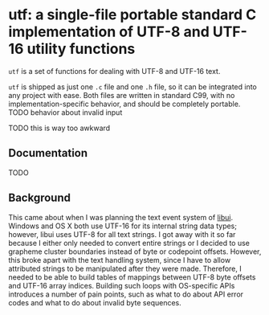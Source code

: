 # utf: a single-file portable standard C implementation of UTF-8 and UTF-16 utility functions

`utf` is a set of functions for dealing with UTF-8 and UTF-16 text.

`utf` is shipped as just one `.c` file and one `.h` file, so it can be integrated into any project with ease. Both files are written in standard C99, with no implementation-specific behavior, and should be completely portable. TODO behavior about invalid input

TODO this is way too awkward

## Documentation
TODO

## Background
This came about when I was planning the text event system of [libui](https://github.com/andlabs/libui). Windows and OS X both use UTF-16 for its internal string data types; however, libui uses UTF-8 for all text strings. I got away with it so far because I either only needed to convert entire strings or I decided to use grapheme cluster boundaries instead of byte or codepoint offsets. However, this broke apart with the text handling system, since I have to allow attributed strings to be manipulated after they were made. Therefore, I needed to be able to build tables of mappings between UTF-8 byte offsets and UTF-16 array indices. Building such loops with OS-specific APIs introduces a number of pain points, such as what to do about API error codes and what to do about invalid byte sequences.
